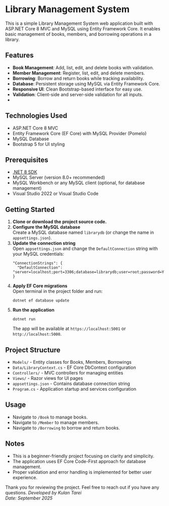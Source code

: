 # Library Management System
This is a simple Library Management System web application built with ASP.NET Core 8 MVC and MySQL using Entity Framework Core. It enables basic management of books, members, and borrowing operations in a library.

## Features
- **Book Management**: Add, list, edit, and delete books with validation.
- **Member Management**: Register, list, edit, and delete members.
- **Borrowing**: Borrow and return books while tracking availability.
- **Database**: Persistent storage using MySQL via Entity Framework Core.
- **Responsive UI**: Clean Bootstrap-based interface for easy use.
- **Validation**: Client-side and server-side validation for all inputs.
- 
## Technologies Used
- ASP.NET Core 8 MVC
- Entity Framework Core (EF Core) with MySQL Provider (Pomelo)
- MySQL Database
- Bootstrap 5 for UI styling

## Prerequisites
- [.NET 8 SDK](https://dotnet.microsoft.com/en-us/download/dotnet/8.0)
- MySQL Server (version 8.0+ recommended)
- MySQL Workbench or any MySQL client (optional, for database management)
- Visual Studio 2022 or Visual Studio Code

## Getting Started
1. **Clone or download the project source code.**
2. **Configure the MySQL database**  
   Create a MySQL database named `librarydb` (or change the name in `appsettings.json`).
3. **Update the connection string**  
   Open `appsettings.json` and change the `DefaultConnection` string with your MySQL credentials:
   ```
   "ConnectionStrings": {
     "DefaultConnection": "server=localhost;port=3306;database=librarydb;user=root;password=YOURPASSWORD"
   }
   ```
4. **Apply EF Core migrations**  
   Open terminal in the project folder and run:
   ```
   dotnet ef database update
   ```
5. **Run the application**  
   ```
   dotnet run
   ```
   The app will be available at `https://localhost:5001` or `http://localhost:5000`.
   
## Project Structure
- `Models/` - Entity classes for Books, Members, Borrowings
- `Data/LibraryContext.cs` - EF Core DbContext configuration
- `Controllers/` - MVC controllers for managing entities
- `Views/` - Razor views for UI pages
- `appsettings.json` - Contains database connection string
- `Program.cs` - Application startup and services configuration

## Usage
- Navigate to `/Book` to manage books.
- Navigate to `/Member` to manage members.
- Navigate to `/Borrowing` to borrow and return books.
  
## Notes
- This is a beginner-friendly project focusing on clarity and simplicity.
- The application uses EF Core Code-First approach for database management.
- Proper validation and error handling is implemented for better user experience.

Thank you for reviewing the project. Feel free to reach out if you have any questions.
*Developed by Kulan Tarei*  
*Date: September 2025*
```
